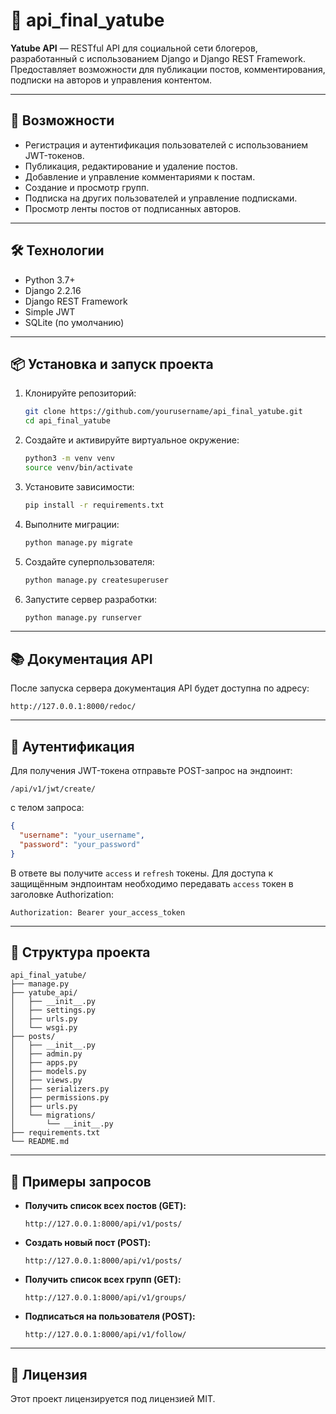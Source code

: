 # 📌 api_final_yatube

**Yatube API** — RESTful API для социальной сети блогеров, разработанный с использованием Django и Django REST Framework. Предоставляет возможности для публикации постов, комментирования, подписки на авторов и управления контентом.

---

## 🚀 Возможности

- Регистрация и аутентификация пользователей с использованием JWT-токенов.
- Публикация, редактирование и удаление постов.
- Добавление и управление комментариями к постам.
- Создание и просмотр групп.
- Подписка на других пользователей и управление подписками.
- Просмотр ленты постов от подписанных авторов.

---

## 🛠️ Технологии

- Python 3.7+
- Django 2.2.16
- Django REST Framework
- Simple JWT
- SQLite (по умолчанию)

---

## 📦 Установка и запуск проекта

1. Клонируйте репозиторий:

   ```bash
   git clone https://github.com/yourusername/api_final_yatube.git
   cd api_final_yatube
   ```

2. Создайте и активируйте виртуальное окружение:

   ```bash
   python3 -m venv venv
   source venv/bin/activate
   ```

3. Установите зависимости:

   ```bash
   pip install -r requirements.txt
   ```

4. Выполните миграции:

   ```bash
   python manage.py migrate
   ```

5. Создайте суперпользователя:

   ```bash
   python manage.py createsuperuser
   ```

6. Запустите сервер разработки:

   ```bash
   python manage.py runserver
   ```

---

## 📚 Документация API

После запуска сервера документация API будет доступна по адресу:

```
http://127.0.0.1:8000/redoc/
```

---

## 🔐 Аутентификация

Для получения JWT-токена отправьте POST-запрос на эндпоинт:

```
/api/v1/jwt/create/
```

с телом запроса:

```json
{
  "username": "your_username",
  "password": "your_password"
}
```

В ответе вы получите `access` и `refresh` токены. Для доступа к защищённым эндпоинтам необходимо передавать `access` токен в заголовке Authorization:

```
Authorization: Bearer your_access_token
```

---

## 📂 Структура проекта

```
api_final_yatube/
├── manage.py
├── yatube_api/
│   ├── __init__.py
│   ├── settings.py
│   ├── urls.py
│   └── wsgi.py
├── posts/
│   ├── __init__.py
│   ├── admin.py
│   ├── apps.py
│   ├── models.py
│   ├── views.py
│   ├── serializers.py
│   ├── permissions.py
│   ├── urls.py
│   └── migrations/
│       └── __init__.py
├── requirements.txt
└── README.md
```

---

## 🧪 Примеры запросов

- **Получить список всех постов (GET):**

  ```
  http://127.0.0.1:8000/api/v1/posts/
  ```

- **Создать новый пост (POST):**

  ```
  http://127.0.0.1:8000/api/v1/posts/
  ```

- **Получить список всех групп (GET):**

  ```
  http://127.0.0.1:8000/api/v1/groups/
  ```

- **Подписаться на пользователя (POST):**

  ```
  http://127.0.0.1:8000/api/v1/follow/
  ```

---

## 📝 Лицензия

Этот проект лицензируется под лицензией MIT.